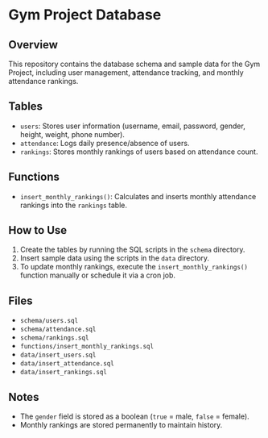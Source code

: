 # Gym Project Database

## Overview

This repository contains the database schema and sample data for the Gym Project, including user management, attendance tracking, and monthly attendance rankings.

## Tables

- `users`: Stores user information (username, email, password, gender, height, weight, phone number).
- `attendance`: Logs daily presence/absence of users.
- `rankings`: Stores monthly rankings of users based on attendance count.

## Functions

- `insert_monthly_rankings()`: Calculates and inserts monthly attendance rankings into the `rankings` table.

## How to Use

1. Create the tables by running the SQL scripts in the `schema` directory.
2. Insert sample data using the scripts in the `data` directory.
3. To update monthly rankings, execute the `insert_monthly_rankings()` function manually or schedule it via a cron job.

## Files

- `schema/users.sql`
- `schema/attendance.sql`
- `schema/rankings.sql`
- `functions/insert_monthly_rankings.sql`
- `data/insert_users.sql`
- `data/insert_attendance.sql`
- `data/insert_rankings.sql`

## Notes

- The `gender` field is stored as a boolean (`true` = male, `false` = female).
- Monthly rankings are stored permanently to maintain history.
